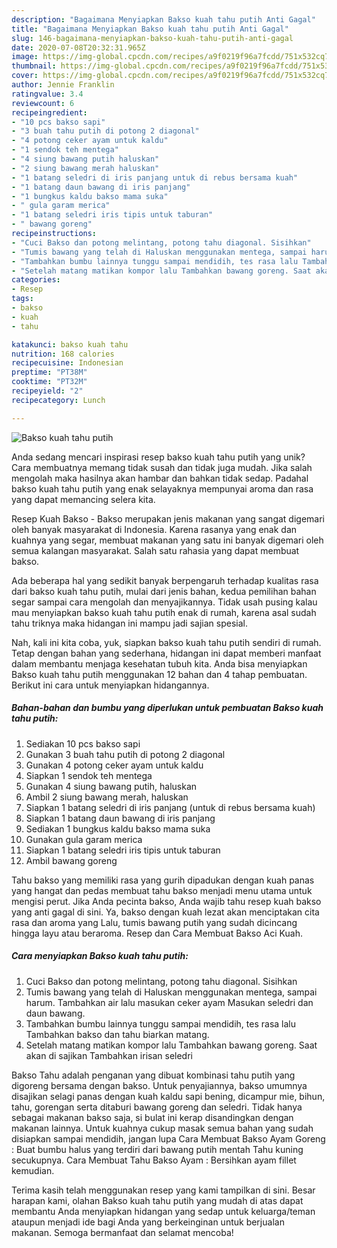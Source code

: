 ```yaml
---
description: "Bagaimana Menyiapkan Bakso kuah tahu putih Anti Gagal"
title: "Bagaimana Menyiapkan Bakso kuah tahu putih Anti Gagal"
slug: 146-bagaimana-menyiapkan-bakso-kuah-tahu-putih-anti-gagal
date: 2020-07-08T20:32:31.965Z
image: https://img-global.cpcdn.com/recipes/a9f0219f96a7fcdd/751x532cq70/bakso-kuah-tahu-putih-foto-resep-utama.jpg
thumbnail: https://img-global.cpcdn.com/recipes/a9f0219f96a7fcdd/751x532cq70/bakso-kuah-tahu-putih-foto-resep-utama.jpg
cover: https://img-global.cpcdn.com/recipes/a9f0219f96a7fcdd/751x532cq70/bakso-kuah-tahu-putih-foto-resep-utama.jpg
author: Jennie Franklin
ratingvalue: 3.4
reviewcount: 6
recipeingredient:
- "10 pcs bakso sapi"
- "3 buah tahu putih di potong 2 diagonal"
- "4 potong ceker ayam untuk kaldu"
- "1 sendok teh mentega"
- "4 siung bawang putih haluskan"
- "2 siung bawang merah haluskan"
- "1 batang seledri di iris panjang untuk di rebus bersama kuah"
- "1 batang daun bawang di iris panjang"
- "1 bungkus kaldu bakso mama suka"
- " gula garam merica"
- "1 batang seledri iris tipis untuk taburan"
- " bawang goreng"
recipeinstructions:
- "Cuci Bakso dan potong melintang, potong tahu diagonal. Sisihkan"
- "Tumis bawang yang telah di Haluskan menggunakan mentega, sampai harum. Tambahkan air lalu masukan ceker ayam Masukan seledri dan daun bawang."
- "Tambahkan bumbu lainnya tunggu sampai mendidih, tes rasa lalu Tambahkan bakso dan tahu biarkan matang."
- "Setelah matang matikan kompor lalu Tambahkan bawang goreng. Saat akan di sajikan Tambahkan irisan seledri"
categories:
- Resep
tags:
- bakso
- kuah
- tahu

katakunci: bakso kuah tahu 
nutrition: 168 calories
recipecuisine: Indonesian
preptime: "PT38M"
cooktime: "PT32M"
recipeyield: "2"
recipecategory: Lunch

---
```



![Bakso kuah tahu putih](https://img-global.cpcdn.com/recipes/a9f0219f96a7fcdd/751x532cq70/bakso-kuah-tahu-putih-foto-resep-utama.jpg)

Anda sedang mencari inspirasi resep bakso kuah tahu putih yang unik? Cara membuatnya memang tidak susah dan tidak juga mudah. Jika salah mengolah maka hasilnya akan hambar dan bahkan tidak sedap. Padahal bakso kuah tahu putih yang enak selayaknya mempunyai aroma dan rasa yang dapat memancing selera kita.

Resep Kuah Bakso - Bakso merupakan jenis makanan yang sangat digemari oleh banyak masyarakat di Indonesia. Karena rasanya yang enak dan kuahnya yang segar, membuat makanan yang satu ini banyak digemari oleh semua kalangan masyarakat. Salah satu rahasia yang dapat membuat bakso.

Ada beberapa hal yang sedikit banyak berpengaruh terhadap kualitas rasa dari bakso kuah tahu putih, mulai dari jenis bahan, kedua pemilihan bahan segar sampai cara mengolah dan menyajikannya. Tidak usah pusing kalau mau menyiapkan bakso kuah tahu putih enak di rumah, karena asal sudah tahu triknya maka hidangan ini mampu jadi sajian spesial.


Nah, kali ini kita coba, yuk, siapkan bakso kuah tahu putih sendiri di rumah. Tetap dengan bahan yang sederhana, hidangan ini dapat memberi manfaat dalam membantu menjaga kesehatan tubuh kita. Anda bisa menyiapkan Bakso kuah tahu putih menggunakan 12 bahan dan 4 tahap pembuatan. Berikut ini cara untuk menyiapkan hidangannya.

<!--inarticleads1-->

##### Bahan-bahan dan bumbu yang diperlukan untuk pembuatan Bakso kuah tahu putih:

1. Sediakan 10 pcs bakso sapi
1. Gunakan 3 buah tahu putih di potong 2 diagonal
1. Gunakan 4 potong ceker ayam untuk kaldu
1. Siapkan 1 sendok teh mentega
1. Gunakan 4 siung bawang putih, haluskan
1. Ambil 2 siung bawang merah, haluskan
1. Siapkan 1 batang seledri di iris panjang (untuk di rebus bersama kuah)
1. Siapkan 1 batang daun bawang di iris panjang
1. Sediakan 1 bungkus kaldu bakso mama suka
1. Gunakan  gula garam merica
1. Siapkan 1 batang seledri iris tipis untuk taburan
1. Ambil  bawang goreng


Tahu bakso yang memiliki rasa yang gurih dipadukan dengan kuah panas yang hangat dan pedas membuat tahu bakso menjadi menu utama untuk mengisi perut. Jika Anda pecinta bakso, Anda wajib tahu resep kuah bakso yang anti gagal di sini. Ya, bakso dengan kuah lezat akan menciptakan cita rasa dan aroma yang Lalu, tumis bawang putih yang sudah dicincang hingga layu atau beraroma. Resep dan Cara Membuat Bakso Aci Kuah. 

<!--inarticleads2-->

##### Cara menyiapkan Bakso kuah tahu putih:

1. Cuci Bakso dan potong melintang, potong tahu diagonal. Sisihkan
1. Tumis bawang yang telah di Haluskan menggunakan mentega, sampai harum. Tambahkan air lalu masukan ceker ayam Masukan seledri dan daun bawang.
1. Tambahkan bumbu lainnya tunggu sampai mendidih, tes rasa lalu Tambahkan bakso dan tahu biarkan matang.
1. Setelah matang matikan kompor lalu Tambahkan bawang goreng. Saat akan di sajikan Tambahkan irisan seledri


Bakso Tahu adalah penganan yang dibuat kombinasi tahu putih yang digoreng bersama dengan bakso. Untuk penyajiannya, bakso umumnya disajikan selagi panas dengan kuah kaldu sapi bening, dicampur mie, bihun, tahu, gorengan serta ditaburi bawang goreng dan seledri. Tidak hanya sebagai makanan bakso saja, si bulat ini kerap disandingkan dengan makanan lainnya. Untuk kuahnya cukup masak semua bahan yang sudah disiapkan sampai mendidih, jangan lupa Cara Membuat Bakso Ayam Goreng : Buat bumbu halus yang terdiri dari bawang putih mentah Tahu kuning secukupnya. Cara Membuat Tahu Bakso Ayam : Bersihkan ayam fillet kemudian. 

Terima kasih telah menggunakan resep yang kami tampilkan di sini. Besar harapan kami, olahan Bakso kuah tahu putih yang mudah di atas dapat membantu Anda menyiapkan hidangan yang sedap untuk keluarga/teman ataupun menjadi ide bagi Anda yang berkeinginan untuk berjualan makanan. Semoga bermanfaat dan selamat mencoba!
